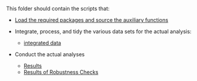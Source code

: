 This folder should contain the scripts that:

- [Load the required packages and source the auxiliary functions](lib/Functions.R)

- Integrate, process, and tidy the various data sets for the actual analysis:
	- [integrated data](data/intermediate/cleaned_dyadic_data.csv)
- Conduct the actual analyses
	- [Results](src/analysis/01_main_analysis.md)
  - [Results of Robustness Checks](src/analysis/02_robustness_checks.md)
